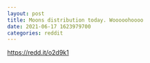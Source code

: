 ```yaml
--- 
layout: post 
title: Moons distribution today. Wooooohoooo 
date: 2021-06-17 1623979700 
categories: reddit 
--- 
```

https://redd.it/o2d9k1